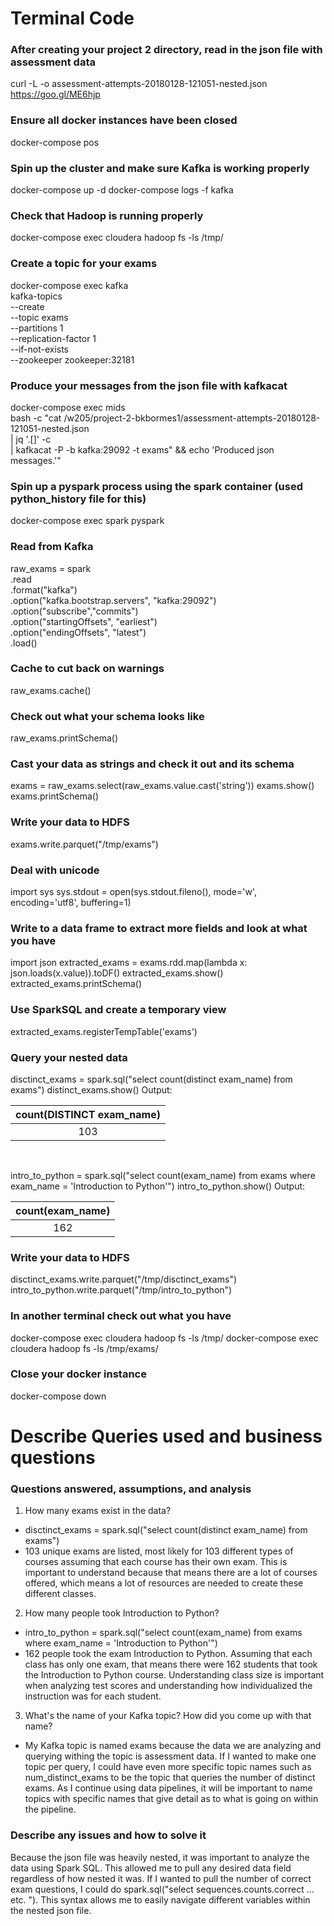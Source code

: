 # Terminal Code
### After creating your project 2 directory, read in the json file with assessment data
curl -L -o assessment-attempts-20180128-121051-nested.json https://goo.gl/ME6hjp
### Ensure all docker instances have been closed
docker-compose pos
### Spin up the cluster and make sure Kafka is working properly
docker-compose up -d
docker-compose logs -f kafka
### Check that Hadoop is running properly
docker-compose exec cloudera hadoop fs -ls /tmp/
### Create a topic for your exams
docker-compose exec kafka \
  kafka-topics \
    --create \
    --topic exams \
    --partitions 1 \
    --replication-factor 1 \
    --if-not-exists \
    --zookeeper zookeeper:32181
    
### Produce your messages from the json file with kafkacat 
 docker-compose exec mids \
  bash -c "cat /w205/project-2-bkbormes1/assessment-attempts-20180128-121051-nested.json \
    | jq '.[]' -c \
    | kafkacat -P -b kafka:29092 -t exams" && echo 'Produced json messages.'"
### Spin up a pyspark process using the spark container (used python_history file for this)
docker-compose exec spark pyspark
### Read from Kafka
raw_exams = spark \
  .read \
  .format("kafka") \
  .option("kafka.bootstrap.servers", "kafka:29092") \
  .option("subscribe","commits") \
  .option("startingOffsets", "earliest") \
  .option("endingOffsets", "latest") \
  .load() 
### Cache to cut back on warnings
raw_exams.cache()
### Check out what your schema looks like
raw_exams.printSchema()
### Cast your data as strings and check it out and its schema
exams = raw_exams.select(raw_exams.value.cast('string'))
exams.show()
exams.printSchema()
### Write your data to HDFS
exams.write.parquet("/tmp/exams")
### Deal with unicode
import sys
sys.stdout = open(sys.stdout.fileno(), mode='w', encoding='utf8', buffering=1)
### Write to a data frame to extract more fields and look at what you have
import json
extracted_exams = exams.rdd.map(lambda x: json.loads(x.value)).toDF()
extracted_exams.show()
extracted_exams.printSchema()
### Use SparkSQL and create a temporary view
extracted_exams.registerTempTable('exams')
### Query your nested data
disctinct_exams = spark.sql("select count(distinct exam_name) from exams")
distinct_exams.show()
Output:

| count(DISTINCT exam_name)       |
| :-------------: |
|  103 |

<br/>

intro_to_python = spark.sql("select count(exam_name) from exams where exam_name = 'Introduction to Python'")
intro_to_python.show()
Output: <br/>

| count(exam_name)       |
| :-------------: |
|  162 |


### Write your data to HDFS
disctinct_exams.write.parquet("/tmp/disctinct_exams")
intro_to_python.write.parquet("/tmp/intro_to_python")
### In another terminal check out what you have
docker-compose exec cloudera hadoop fs -ls /tmp/
docker-compose exec cloudera hadoop fs -ls /tmp/exams/
### Close your docker instance
docker-compose down

# Describe Queries used and business questions
### Questions answered, assumptions, and analysis
1) How many exams exist in the data?
- disctinct_exams = spark.sql("select count(distinct exam_name) from exams")
- 103 unique exams are listed, most likely for 103 different types of courses assuming that each course has their own exam. This is important to understand because that means there are a lot of courses offered, which means a lot of resources are needed to create these different classes. <br/>

2) How many people took Introduction to Python?
- intro_to_python = spark.sql("select count(exam_name) from exams where exam_name = 'Introduction to Python'")
- 162 people took the exam Introduction to Python. Assuming that each class has only one exam, that means there were 162 students that took the Introduction to Python course. Understanding class size is important when analyzing test scores and understanding how individualized the instruction was for each student. <br/>

3) What's the name of your Kafka topic? How did you come up with that name?
- My Kafka topic is named exams because the data we are analyzing and querying withing the topic is assessment data. If I wanted to make one topic per query, I could have even more specific topic names such as num_distinct_exams to be the topic that queries the number of distinct exams. As I continue using data pipelines, it will be important to name topics with specific names that give detail as to what is going on within the pipeline.


### Describe any issues and how to solve it
Because the json file was heavily nested, it was important to analyze the data using Spark SQL. This allowed me to pull any desired data field regardless of how nested it was. If I wanted to pull the number of correct exam questions, I could do spark.sql("select sequences.counts.correct ... etc. "). This syntax allows me to easily navigate different variables within the nested json file.
